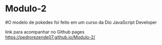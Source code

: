 # Modulo-2
#O modelo de pokedex foi feito em um curso da Dio JavaScript Developer


link para acompanhar no Github pages 
https://pedrorezende07.github.io/Modulo-2/